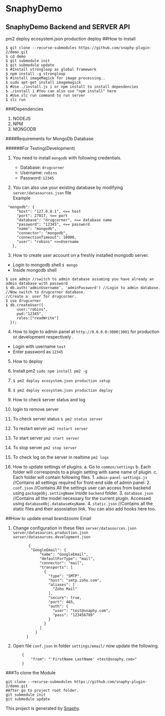 #  SnaphyDemo
## SnaphyDemo Backend and SERVER API
pm2 deploy ecosystem.json production deploy
##How to install
```
$ git clone --recurse-submodules https://github.com/snaphy-plugin-2/demo.git
$ cd demo
$ git submodule init
$ git submodule update
$ #Install strongloop as global framework
$ npm install -g strongloop
$ #install imageMagick for image processing..
$ sudo apt-get install imagemagick
$ #Use ./install.js i or npm install to install dependencies
$ ./install i #You can also use "npm install" here
$ #Use slc run command to run server
$ slc run
```

###Dependencies
1. NODEJS
2. NPM
3. MONGODB

####Requirements for MongoDb Database

######For Testing(Development)
1. You need to install `mongodb` with following credentials.
    * Database: `drugcorner`
    * Username: `robins`
    * Password: `12345`

2. You can also use your existing database by modifying `server/datasources.json` file  
Example
```
 "mongodb": {
     "host": "127.0.0.1", <== host
     "port": 27017, <== port
     "database": "drugcorner", <== database name
     "password": "12345", <== password
     "name": "mongodb",
     "connector": "mongodb",
     "connectionTimeout": 18000,
     "user": "robins" <==Username
   },
```


3. How to create user account on a freshly installed mongodb server.
  * Login to mongodb shell `$ mongo`
  * Inside mongodb shell
  ```
  $ use admin //switch to admin database assuming you have already an admin database with password
  $ db.auth('adminUsername', 'adminPassword') //Login to admin database.
  //Now switch to drugcorner database.
  //Create a  user for drugcorner.
  $ use drugcorner
  $ db.createUser({
       user:"robins",
       pwd:"12345",
       roles:["readWrite"]
    });
  ```


4. How to login to admin panel at `http://0.0.0.0:3000|3001`  for production or development respectively .
  * Login with username `test`
  * Enter password as `12345`


5. How to deploy
0. Install pm2 `sudo npm install pm2 -g`
1. `$ pm2 deploy ecosystem.json production setup`
2. `$ pm2 deploy ecosystem.json production deploy`


6. How to check server status and log
1. login to remove server
2. To check server status `$ pm2 status server`
3. To restart server `pm2 restart server`
3. To start server `pm2 start server`
3. To stop server `pm2 stop server`
3. To check log on the server in realtime `pm2 logs`




7. How to update settings of plugins.
    a. Go to `common/settings`
    b. Each folder will corresponds to a plugin setting with same name of plugin.
    c. Each folder will contain following files.
        1. `admin-panel-settings.js` //Contains all settings required for front-end side of admin panel.
        2. `conf.json` //Contains All the settings user can access from backend using `packageObj.settingName` inside `backend` folder.
        3. `database.json` //Contains all the model necessary for the current plugin. Accessed using `databaseObj.databaseKeyName`.
        4. `static.json`  //Contains all the static files and their assosiation link. You can also add hooks here too.


##How to update email brandzoomr Email
1. Change configuration in these files
    `server/datasources.json`  
   `server/datasources.production.json`  
   `server/datasources.development.json`      
    ```
           {
            "GoogleEmail": {
                "name": "GoogleEmail",
                "defaultForType": "mail",
                "connector": "mail",
                "transports": [
                  {
                    "type": "SMTP",
                    "host": "smtp.zoho.com",
                    "aliases": [
                      "Zoho Mail"
                    ],
                    "secure": true,
                    "port": 465,
                    "auth": {
                      "user": "test@snaphy.com",
                      "pass": "123456789"
                    }
                  }
                ]
              }
          }
    ```
2. Open file `conf.json` in folder `settings/email/` now update the following.   
    ```
        {     
            "from": "'FirstName LastName' <test@snaphy.com>"
        }
    ```

###To clone the Module
```
git clone --recurse-submodules https://github.com/snaphy-plugin-2/demo.git
#After go to project root folder.
git submodule init
git submodule update
```

This project is generated by [Snaphy](http://snaphy.com).
